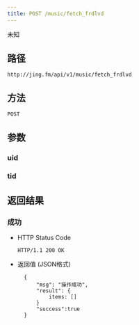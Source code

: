 ```yaml
---
title: POST /music/fetch_frdlvd
---
```


未知

## 路径

    http://jing.fm/api/v1/music/fetch_frdlvd

## 方法
    
    POST

## 参数

### uid

### tid

## 返回结果

### 成功

- HTTP Status Code

    `HTTP/1.1 200 OK`

- 返回值 (JSON格式)

        {
            "msg": "操作成功",
            "result": {
                items: []
            }
            "success":true
        }
